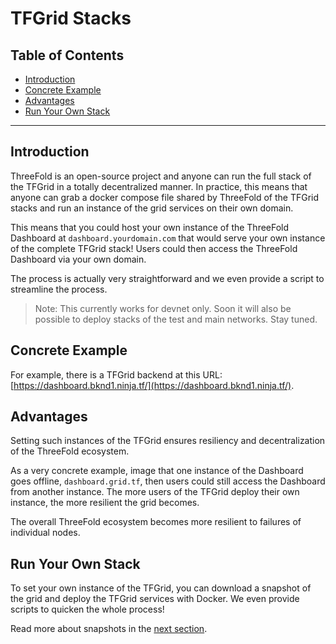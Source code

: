 <h1> TFGrid Stacks </h1>
<h2>Table of Contents</h2>


- [Introduction](#introduction)
- [Concrete Example](#concrete-example)
- [Advantages](#advantages)
- [Run Your Own Stack](#run-your-own-stack)


***

## Introduction

ThreeFold is an open-source project and anyone can run the full stack of the TFGrid in a totally decentralized manner. In practice, this means that anyone can grab a docker compose file shared by ThreeFold of the TFGrid stacks and run an instance of the grid services on their own domain.

This means that you could host your own instance of the ThreeFold Dashboard at `dashboard.yourdomain.com` that would serve your own instance of the complete TFGrid stack! Users could then access the ThreeFold Dashboard via your own domain.

The process is actually very straightforward and we even provide a script to streamline the process.

> Note: This currently works for devnet only. Soon it will also be possible to deploy stacks of the test and main networks. Stay tuned.

## Concrete Example

For example, there is a TFGrid backend at this URL: [https://dashboard.bknd1.ninja.tf/](https://dashboard.bknd1.ninja.tf/).

## Advantages

Setting such instances of the TFGrid ensures resiliency and decentralization of the ThreeFold ecosystem. 

As a very concrete example, image that one instance of the Dashboard goes offline, `dashboard.grid.tf`, then users could still access the Dashboard from another instance. The more users of the TFGrid deploy their own instance, the more resilient the grid becomes. 

The overall ThreeFold ecosystem becomes more resilient to failures of individual nodes.

## Run Your Own Stack

To set your own instance of the TFGrid, you can download a snapshot of the grid and deploy the TFGrid services with Docker. We even provide scripts to quicken the whole process! 

Read more about snapshots in the [next section](./grid_deployment_full_vm.md).